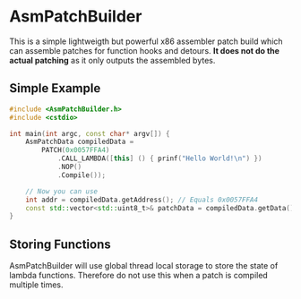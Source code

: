 # AsmPatchBuilder

This is a simple lightweigth but powerful x86 assembler patch build which can assemble patches for function hooks and detours. 
**It does not do the actual patching** as it only outputs the assembled bytes.

## Simple Example
```cpp
#include <AsmPatchBuilder.h>
#include <cstdio>

int main(int argc, const char* argv[]) {
    AsmPatchData compiledData = 
        PATCH(0x0057FFA4)
            .CALL_LAMBDA([this] () { prinf("Hello World!\n") })
			.NOP()
			.Compile());

    // Now you can use 
    int addr = compiledData.getAddress(); // Equals 0x0057FFA4
    const std::vector<std::uint8_t>& patchData = compiledData.getData();
}
```

## Storing Functions
AsmPatchBuilder will use global thread local storage to store the state of lambda functions.
Therefore do not use this when a patch is compiled multiple times.

